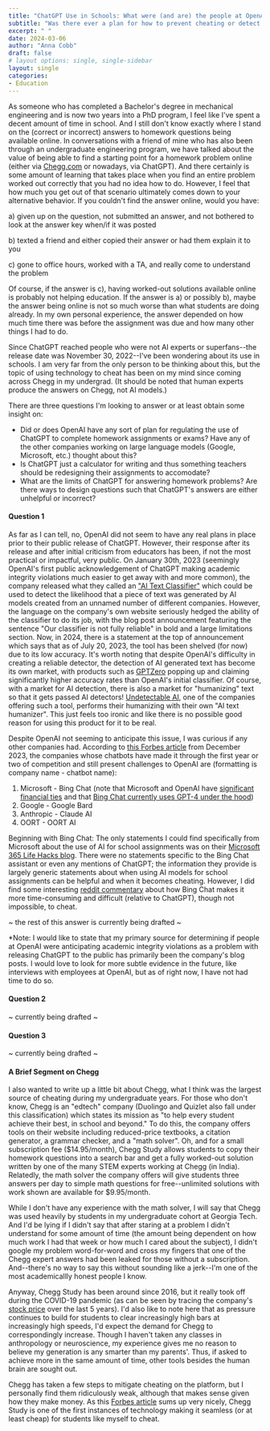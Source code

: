 ```yaml
---
title: "ChatGPT Use in Schools: What were (and are) the people at OpenAI thinking?"
subtitle: "Was there ever a plan for how to prevent cheating or detect AI use for completing homework assignments? Should there be?"
excerpt: " "
date: 2024-03-06
author: "Anna Cobb"
draft: false
# layout options: single, single-sidebar
layout: single
categories:
- Education
---
```


As someone who has completed a Bachelor's degree in mechanical engineering and is now two years into a PhD program, I feel like I've spent a decent amount of time in school. And I still don't know exactly where I stand on the (correct or incorrect) answers to homework questions being available online. In conversations with a friend of mine who has also been through an undergraduate engineering program, we have talked about the value of being able to find a starting point for a homework problem online (either via [Chegg.com](https://www.chegg.com/) or nowadays, via ChatGPT). And there certainly is some amount of learning that takes place when you find an entire problem worked out correctly that you had no idea how to do. However, I feel that how much you get out of that scenario ultimately comes down to your alternative behavior. If you couldn't find the answer online, would you have:

a) given up on the question, not submitted an answer, and not bothered to look at the answer key when/if it was posted

b) texted a friend and either copied their answer or had them explain it to you

c) gone to office hours, worked with a TA, and really come to understand the problem

Of course, if the answer is c), having worked-out solutions available online is probably not helping education. If the answer is a) or possibly b), maybe the answer being online is not so much worse than what students are doing already. In my own personal experience, the answer depended on how much time there was before the assignment was due and how many other things I had to do.

Since ChatGPT reached people who were not AI experts or superfans--the release date was November 30, 2022--I've been wondering about its use in schools. I am very far from the only person to be thinking about this, but the topic of using technology to cheat has been on my mind since coming across Chegg in my undergrad. (It should be noted that human experts produce the answers on Chegg, not AI models.)

There are three questions I'm looking to answer or at least obtain some insight on:
+ Did or does OpenAI have any sort of plan for regulating the use of ChatGPT to complete homework assignments or exams? Have any of the other companies working on large language models (Google, Microsoft, etc.) thought about this?
+ Is ChatGPT just a calculator for writing and thus something teachers should be redesigning their assignments to accomodate?
+ What are the limits of ChatGPT for answering homework problems? Are there ways to design questions such that ChatGPT's answers are either unhelpful or incorrect?

#### Question 1

As far as I can tell, no, OpenAI did not seem to have any real plans in place prior to their public release of ChatGPT. However, their response after its release and after initial criticism from educators has been, if not the most practical or impactful, very public. On January 30th, 2023 (seemingly OpenAI's first public acknowledgement of ChatGPT making academic integrity violations much easier to get away with and more common), the company released what they called an ["AI Text Classifier"](https://openai.com/blog/new-ai-classifier-for-indicating-ai-written-text) which could be used to detect the likelihood that a piece of text was generated by AI models created from an unnamed number of different companies. However, the language on the company's own website seriously hedged the ability of the classifier to do its job, with the blog post announcement featuring the sentence "Our classifier is not fully reliable" in bold and a large limitations section. Now, in 2024, there is a statement at the top of announcement which says that as of July 20, 2023, the tool has been shelved (for now) due to its low accuracy. It's worth noting that despite OpenAI's difficulty in creating a reliable detector, the detection of AI generated text has become its own market, with products such as [GPTZero](https://gptzero.me/?via=ting&gad_source=1) popping up and claiming significantly higher accuracy rates than OpenAI's initial classifier. Of course, with a market for AI detection, there is also a market for "humanizing" text so that it gets passed AI detectors! [Undetectable AI](https://undetectable.ai/?gad_source=1&gclid=Cj0KCQjwqdqvBhCPARIsANrmZhOopEfIUdLcMxNTf-F4I7EvoeECYNHvPtkurDcbHsvipM4_Xp3e1UYaAimXEALw_wcB), one of the companies offering such a tool, performs their humanizing with their own "AI text humanizer". This just feels too ironic and like there is no possible good reason for using this product for it to be real.

Despite OpenAI not seeming to anticipate this issue, I was curious if any other companies had. According to [this Forbes article](https://www.forbes.com/sites/digital-assets/2023/12/19/top-ai-chatbots-in-2024-choosing-the-ideal-bot-for-your-business/?sh=7b6f96cd41c2) from December 2023, the companies whose chatbots have made it through the first year or two of competition and still present challenges to OpenAI are (formatting is company name - chatbot name):

1. Microsoft - Bing Chat (note that Microsoft and OpenAI have [significant financial ties](https://www.ft.com/content/458b162d-c97a-4464-8afc-72d65afb28ed) and that [Bing Chat currently uses GPT-4 under the hood](https://blogs.bing.com/search/march_2023/Confirmed-the-new-Bing-runs-on-OpenAI%E2%80%99s-GPT-4))
2. Google - Google Bard
3. Anthropic - Claude AI
4. OORT - OORT AI

Beginning with Bing Chat: The only statements I could find specifically from Microsoft about the use of AI for school assignments was on their [Microsoft 365 Life Hacks blog](https://www.microsoft.com/en-us/microsoft-365-life-hacks/writing/is-it-ok-to-use-ai-on-school-assignments). There were no statements specific to the Bing Chat assistant or even any mentions of ChatGPT; the information they provide is largely generic statements about when using AI models for school assignments can be helpful and when it becomes cheating. However, I did find some interesting [reddit commentary](https://www.reddit.com/r/OpenAI/comments/11osrq2/bing_ai_getting_strict_on_cheating_multiple/) about how Bing Chat makes it more time-consuming and difficult (relative to ChatGPT), though not impossible, to cheat. 

~ the rest of this answer is currently being drafted ~

\*Note: I would like to state that my primary source for determining if people at OpenAI were anticipating academic integrity violations as a problem with releasing ChatGPT to the public has primarily been the company's blog posts. I would love to look for more subtle evidence in the future, like interviews with employees at OpenAI, but as of right now, I have not had time to do so.

#### Question 2
~ currently being drafted ~

#### Question 3
~ currently being drafted ~

#### A Brief Segment on Chegg
I also wanted to write up a little bit about Chegg, what I think was the largest source of cheating during my undergraduate years. For those who don't know, Chegg is an "edtech" company (Duolingo and Quizlet also fall under this classification) which states its mission as "to help every student achieve their best, in school and beyond." To do this, the company offers tools on their website including reduced-price textbooks, a citation generator, a grammar checker, and a "math solver". Oh, and for a small subscription fee ($14.95/month), Chegg Study allows students to copy their homework questions into a search bar and get a fully worked-out solution written by one of the many STEM experts working at Chegg (in India). Relatedly, the math solver the company offers will give students three answers per day to simple math questions for free--unlimited solutions with work shown are available for \$9.95/month.

While I don't have any experience with the math solver, I will say that Chegg was used heavily by students in my undergraduate cohort at Georgia Tech. And I'd be lying if I didn't say that after staring at a problem I didn't understand for some amount of time (the amount being dependent on how much work I had that week or how much I cared about the subject), I didn't google my problem word-for-word and cross my fingers that one of the Chegg expert answers had been leaked for those without a subscription. And--there's no way to say this without sounding like a jerk--I'm one of the most academicallly honest people I know.

Anyway, Chegg Study has been around since 2016, but it really took off during the COVID-19 pandemic (as can be seen by tracing the company's [stock price](https://www.google.com/finance/quote/CHGG:NYSE?sa=X&ved=2ahUKEwi7xYqsu-CEAxV2OUQIHUu9DhkQ3ecFegQIIRAX) over the last 5 years). I'd also like to note here that as pressure continues to build for students to clear increasingly high bars at increasingly high speeds, I'd expect the demand for Chegg to correspondingly increase. Though I haven't taken any classes in anthropology or neuroscience, my experience gives me no reason to believe my generation is any smarter than my parents'. Thus, if asked to achieve more in the same amount of time, other tools besides the human brain are sought out.

Chegg has taken a few steps to mitigate cheating on the platform, but I personally find them ridiculously weak, although that makes sense given how they make money. As this [Forbes article](https://www.forbes.com/sites/susanadams/2021/01/28/this-12-billion-company-is-getting-rich-off-students-cheating-their-way-through-covid/?sh=5b7dae77363f) sums up very nicely, Chegg Study is one of the first instances of technology making it seamless (or at least cheap) for students like myself to cheat.

